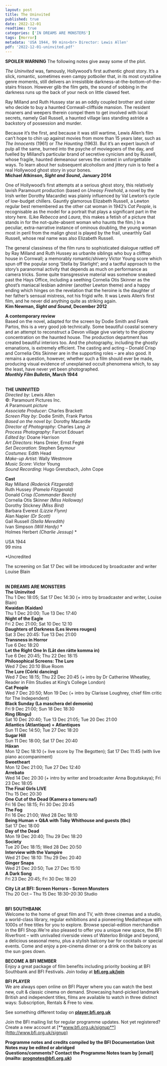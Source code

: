 ```yaml
---
layout: post
title: The Uninvited
published: true
date: 2022-12-01
readtime: true
categories: ['IN DREAMS ARE MONSTERS']
tags: [Horror]
metadata: 'USA 1944, 99 mins<br> Director: Lewis Allen'
pdf: '2022-12-01-uninvited.pdf'
---
```


**SPOILER WARNING** The following notes give away some of the plot.

_The Uninvited_ was, famously, Hollywood’s first authentic ghost story. It’s a slick, romantic, sometimes even campy potboiler that, in its most crystalline genre moments, still delivers an irresistible darkness-at-the-bottom-of-the-stairs frisson. However glib the film gets, the sound of sobbing in the darkness runs up the back of your neck on little clawed feet.

Ray Milland and Ruth Hussey star as an oddly coupled brother and sister who decide to buy a haunted Cornwall-cliffside mansion. The resident moaners and weepers therein compel them to get involved with local secrets, namely Gail Russell, a haunted village lass standing astride a backstory of possession and murder.

Because it’s the first, and because it was still wartime, Lewis Allen’s film can’t hope to chin up against movies from more than 15 years later, such as  _The Innocents_ (1961) or _The Haunting_ (1963). But it’s an expert launch of pulp all the same, burned into the psyche of moviegoers of the day, and fuelled by Milland’s particular brand of secretive cynicism and by Russell, whose fragile, haunted demeanour serves the context in unforgettable ways. To learn about her subsequent alcoholism and jittery ruin is to feel a real Hollywood ghost story in your bones.  
**Michael Atkinson, _Sight and Sound_, January 2014**

One of Hollywood’s first attempts at a serious ghost story, this relatively lavish Paramount production (based on _Uneasy Freehold_, a novel by the Irish writer Dorothy Macardle) was plainly influenced by Val Lewton’s cycle of low-budget chillers. Gauntly glamorous Elizabeth Russell, a Lewton regular best remembered as the other cat woman in 1942’s _Cat People_, is recognisable as the model for a portrait that plays a significant part in the story here. (Like _Rebecca_ and _Laura_, this makes a fetish of a picture that stands in for the not-quite-absent woman who haunts the film.) In a peculiar, extra-narrative instance of ominous doubling, the young woman most in peril from the malign ghost is played by the frail, unearthly Gail Russell, whose real name was also Elizabeth Russell.

The general classiness of the film runs to sophisticated dialogue rattled off by Ray Milland and Ruth Hussey as urbanite siblings who buy a clifftop house in Cornwall; a memorably romantic/shivery Victor Young score which spun off the popular song ‘Stella by Starlight’; and a tactful approach to the story’s paranormal activity that depends as much on performance as camera tricks. Some quite transgressive material was somehow sneaked past the Hays Office, including a seething Cornelia Otis Skinner as the ghost’s maniacal lesbian admirer (another Lewton theme) and a happy ending which hinges on the revelation that the heroine is the daughter of her father’s sensual mistress, not his frigid wife. It was Lewis Allen’s first film, and he never did anything quite as striking again.  
**Kim Newman, _Sight and Sound_, December 2012**

**A contemporary review**  
Based on the novel, adapted for the screen by Dodie Smith and Frank Partos, this is a very good job technically. Some beautiful coastal scenery and an attempt to reconstruct a Devon village give variety to the gloomy concentration on the haunted house. The production department has created beautiful interiors too. And the photography, including the ghostly emanations, is extremely efficient. The casting and acting – Donald Crisp and Cornelia Otis Skinner are in the supporting roles – are also good. It remains a question, however, whether such a film should ever be made, producing visual evidence of unexplained occult phenomena which, to say the least, have never yet been photographed.  
**_Monthly Film Bulletin_, March 1944**
<br><br>

**THE UNINVITED**  
_Directed by_: Lewis Allen  
©: Paramount Pictures Inc.  
_A_ Paramount _picture_  
_Associate Producer_: Charles Brackett  
_Screen Play by_: Dodie Smith, Frank Partos  
_Based on the novel by_: Dorothy Macardle  
_Director of Photography_: Charles Lang Jr  
_Process Photography_: Farciot Edouart  
_Edited by_: Doane Harrison  
_Art Directors_: Hans Dreier, Ernst Fegté  
_Set Decoration_: Stephen Seymour  
_Costumes_: Edith Head  
_Make-up Artist_: Wally Westmore  
_Music Score_: Victor Young  
_Sound Recording_: Hugo Grenzbach, John Cope

**Cast**  
Ray Milland _(Roderick Fitzgerald)_  
Ruth Hussey _(Pamela Fitzgerald)_  
Donald Crisp _(Commander Beech)_  
Cornelia Otis Skinner _(Miss Holloway)_  
Dorothy Stickney _(Miss Bird)_  
Barbara Everest _(Lizzie Flynn)_  
Alan Napier _(Dr Scott)_  
Gail Russell _(Stella Meredith)_  
Ivan Simpson _(Will Hardy)_ *  
Holmes Herbert _(Charlie Jessup)_ *
  
USA 1944  
99 mins

*Uncredited

The screening on Sat 17 Dec will be introduced by broadcaster and writer Louise Blain
<br><br>

**IN DREAMS ARE MONSTERS**<br>
**The Uninvited**<br>
Thu 1 Dec 18:05; Sat 17 Dec 14:30 (+ intro by broadcaster and writer, Louise Blain)<br>
**Kwaidan (Kaidan)**<br>
Thu 1 Dec 20:00; Tue 13 Dec 17:40<br> 
**Night of the Eagle**<br>
Fri 2 Dec 21:00; Sat 10 Dec 12:10<br> 
**Daughters of Darkness (Les lèvres rouges)**<br>
Sat 3 Dec 20:45: Tue 13 Dec 21:00<br>
**Transness in Horror**<br>
Tue 6 Dec 18:20<br>
**Let the Right One In (Låt den rätte komma in)**<br>
Tue 6 Dec 20:45; Thu 22 Dec 18:15<br>
**Philosophical Screens: The Lure**<br>
Wed 7 Dec 20:10 Blue Room<br>
**The Lure (Córki dancing)**<br>
Wed 7 Dec 18:15; Thu 22 Dec 20:45 (+ intro by Dr Catherine Wheatley, Reader in Film Studies at King’s College London)<br>
**Cat People**<br> 
Wed 7 Dec 20:50; Mon 19 Dec (+ intro by Clarisse Loughrey, chief film critic for The Independent)<br>
**Black Sunday (La maschera del demonio)**<br>
Fri 9 Dec 21:00; Sun 18 Dec 18:30<br> 
**Ring (Ringu)**<br>
Sat 10 Dec 20:40; Tue 13 Dec 21:05; Tue 20 Dec 21:00<br> 
**Atlantics (Atlantique) + Atlantiques**<br>
Sun 11 Dec 14:50; Tue 27 Dec 18:20<br>
**Sugar Hill**<br>
Sun 11 Dec 18:00; Sat 17 Dec 20:40<br>
**Häxan**<br> 
Mon 12 Dec 18:10 (+ live score by The Begotten); Sat 17 Dec 11:45 (with live piano accompaniment)<br>
**Sweetheart**<br>
Mon 12 Dec 21:00; Tue 27 Dec 12:40<br> 
**Arrebato**<br> 
Wed 14 Dec 20:30 (+ intro by writer and broadcaster Anna Bogutskaya); Fri 23 Dec 18:05<br>
**The Final Girls LIVE**<br>
Thu 15 Dec 20:30<br> 
**One Cut of the Dead (Kamera o tomeru na!)**<br>
Fri 16 Dec 18:15; Fri 30 Dec 20:45<br>
**The Fog**<br>
Fri 16 Dec 21:00; Wed 28 Dec 18:10<br> 
**Being Human + Q&A with Toby Whithouse and guests (tbc)**<br> 
Sat 17 Dec 18:00<br>
**Day of the Dead**<br>
Mon 19 Dec 20:40; Thu 29 Dec 18:20<br>
**Society**<br>
Tue 20 Dec 18:15; Wed 28 Dec 20:50<br>
**Interview with the Vampire**<br>
Wed 21 Dec 18:10: Thu 29 Dec 20:40<br>
**Ginger Snaps**<br>
Wed 21 Dec 20:50; Tue 27 Dec 15:10<br>
**A Dark Song**<br>
Fri 23 Dec 20:45; Fri 30 Dec 18:20<br> 

**City Lit at BFI: Screen Horrors – Screen Monsters**<br>
Thu 20 Oct – Thu 15 Dec 18:30–20:30 Studio<br>
<br>  

**BFI SOUTHBANK**  
Welcome to the home of great film and TV, with three cinemas and a studio, a world-class library, regular exhibitions and a pioneering Mediatheque with 1000s of free titles for you to explore. Browse special-edition merchandise in the BFI Shop.We&#39;re also pleased to offer you a unique new space, the BFI Riverfront – with unrivalled riverside views of Waterloo Bridge and beyond, a delicious seasonal menu, plus a stylish balcony bar for cocktails or special events. Come and enjoy a pre-cinema dinner or a drink on the balcony as the sun goes down.  

**BECOME A BFI MEMBER**  
Enjoy a great package of film benefits including priority booking at BFI Southbank and BFI Festivals. Join today at [**bfi.org.uk/join**](http://www.bfi.org.uk/join)  

**BFI PLAYER**  
 We are always open online on BFI Player where you can watch the best new, cult &amp; classic cinema on demand. Showcasing hand-picked landmark British and independent titles, films are available to watch in three distinct ways: Subscription, Rentals &amp; Free to view.  

See something different today on [**player.bfi.org.uk**](https://player.bfi.org.uk)  

Join the BFI mailing list for regular programme updates. Not yet registered? Create a new account at [**www.bfi.org.uk/signup**](http://www.bfi.org.uk/signup)

**Programme notes and credits compiled by the BFI Documentation Unit  
Notes may be edited or abridged  
Questions/comments? Contact the Programme Notes team by [email](mailto: prognotes@bfi.org.uk)**

<!--stackedit_data:
eyJoaXN0b3J5IjpbMjA2MTQwNDA5MF19
-->
